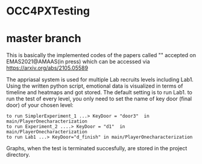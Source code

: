 
# OCC4PXTesting

# master branch
This is basically the implemented codes of the papers called "" accepted on EMAS2021@AMAAS(in press) which can be accessed via https://arxiv.org/abs/2105.05589

The appriasal system is used for multiple Lab recruits levels including Lab1. Using the written python script, emotional data is visualized in terms of timeline and heatmaps and got stored. 
The default setting is to run Lab1.
to run the test of every level, you only need to set the name of key door (final door) of your chosen level:

	to run SimplerExperiment_1 ...> KeyDoor = "door3"  in main/PlayerOnecharacterization 
	to run Experiment_2 ....> KeyDoor = "d1"  in main/PlayerOnecharacterization 
	to run Lab1 ...> KeyDoor="d_finish" in main/PlayerOnecharacterization 

Graphs, when the test is terminated succesfully, are stored in the project directory.

